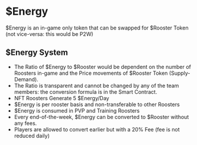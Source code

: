 # $Energy

$Energy is an in-game only token that can be swapped for $Rooster Token (not vice-versa: this would be P2W)

## $Energy System

* The Ratio of $Energy to $Rooster would be dependent on the number of Roosters in-game and the Price movements of $Rooster Token (Supply-Demand).&#x20;
* The Ratio is transparent and cannot be changed by any of the team members: the conversion formula is in the Smart Contract.&#x20;
* NFT Roosters Generate 5 $Energy/Day&#x20;
* $Energy is per rooster basis and non-transferable to other Roosters&#x20;
* $Energy is consumed in PVP and Training Roosters&#x20;
* Every end-of-the-week, $Energy can be converted to $Rooster without any fees.&#x20;
* Players are allowed to convert earlier but with a 20% Fee (fee is not reduced daily)

